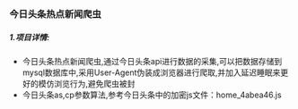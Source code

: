 ### 今日头条热点新闻爬虫
#####  1.项目详情:
- 今日头条热点新闻爬虫,通过今日头条api进行数据的采集,可以把数据存储到mysql数据库中,采用User-Agent伪装成浏览器进行爬取,并加入延迟睡眠来更好的模仿浏览行为,避免爬虫被封
- 今日头条as,cp参数算法,参考今日头条中的加密js文件：home_4abea46.js
